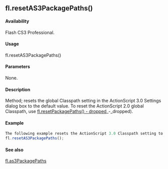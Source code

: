## fl.resetAS3PackagePaths()

#### Availability

Flash CS3 Professional.

#### Usage

fl.resetAS3PackagePaths()

#### Parameters

None.

#### Description

Method; resets the global Classpath setting in the ActionScript 3.0 Settings dialog box to the default value. To reset the ActionScript 2.0 global Classpath, use [fl.resetPackagePaths() - dropped](#!wielmic/developers-animatesdk-docs/test/flash_object_(fl)/fl60.md)_-_dropped).

#### Example

```javascript
The following example resets the ActionScript 3.0 Classpath setting to its default value.
fl.resetAS3PackagePaths();

```
#### See also

[fl.as3PackagePaths](#!wielmic/developers-animatesdk-docs/test/flash_object_(fl)/fl2.md)

<span id="fl.resetPackagePaths()_-_dropped" class="anchor"></span>
